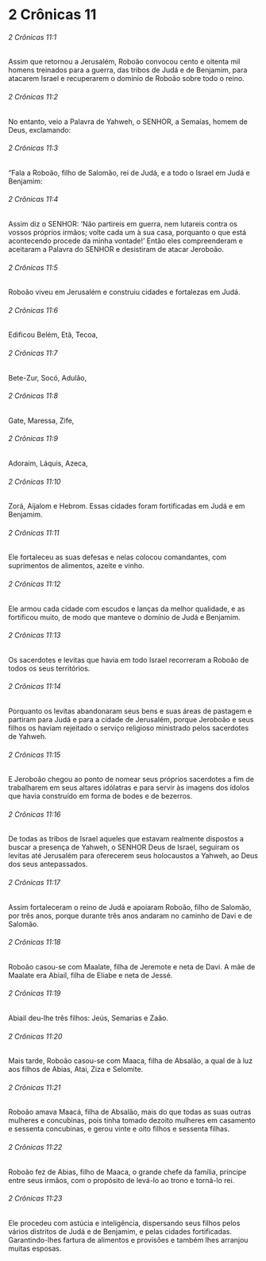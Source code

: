 # 2 Crônicas 11

###### 2 Crônicas 11:1

Assim que retornou a Jerusalém, Roboão convocou cento e oitenta mil homens treinados para a guerra, das tribos de Judá e de Benjamim, para atacarem Israel e recuperarem o domínio de Roboão sobre todo o reino.

###### 2 Crônicas 11:2

No entanto, veio a Palavra de Yahweh, o SENHOR, a Semaías, homem de Deus, exclamando:

###### 2 Crônicas 11:3

“Fala a Roboão, filho de Salomão, rei de Judá, e a todo o Israel em Judá e Benjamim:

###### 2 Crônicas 11:4

Assim diz o SENHOR: ‘Não partireis em guerra, nem lutareis contra os vossos próprios irmãos; volte cada um à sua casa, porquanto o que está acontecendo procede da minha vontade!’ Então eles compreenderam e aceitaram a Palavra do SENHOR e desistiram de atacar Jeroboão.

###### 2 Crônicas 11:5

Roboão viveu em Jerusalém e construiu cidades e fortalezas em Judá.

###### 2 Crônicas 11:6

Edificou Belém, Etã, Tecoa,

###### 2 Crônicas 11:7

Bete-Zur, Socó, Adulão,

###### 2 Crônicas 11:8

Gate, Maressa, Zife,

###### 2 Crônicas 11:9

Adoraim, Láquis, Azeca,

###### 2 Crônicas 11:10

Zorá, Aijalom e Hebrom. Essas cidades foram fortificadas em Judá e em Benjamim.

###### 2 Crônicas 11:11

Ele fortaleceu as suas defesas e nelas colocou comandantes, com suprimentos de alimentos, azeite e vinho.

###### 2 Crônicas 11:12

Ele armou cada cidade com escudos e lanças da melhor qualidade, e as fortificou muito, de modo que manteve o domínio de Judá e Benjamim.

###### 2 Crônicas 11:13

Os sacerdotes e levitas que havia em todo Israel recorreram a Roboão de todos os seus territórios.

###### 2 Crônicas 11:14

Porquanto os levitas abandonaram seus bens e suas áreas de pastagem e partiram para Judá e para a cidade de Jerusalém, porque Jeroboão e seus filhos os haviam rejeitado o serviço religioso ministrado pelos sacerdotes de Yahweh.

###### 2 Crônicas 11:15

E Jeroboão chegou ao ponto de nomear seus próprios sacerdotes a fim de trabalharem em seus altares idólatras e para servir às imagens dos ídolos que havia construído em forma de bodes e de bezerros.

###### 2 Crônicas 11:16

De todas as tribos de Israel aqueles que estavam realmente dispostos a buscar a presença de Yahweh, o SENHOR Deus de Israel, seguiram os levitas até Jerusalém para oferecerem seus holocaustos a Yahweh, ao Deus dos seus antepassados.

###### 2 Crônicas 11:17

Assim fortaleceram o reino de Judá e apoiaram Roboão, filho de Salomão, por três anos, porque durante três anos andaram no caminho de Davi e de Salomão.

###### 2 Crônicas 11:18

Roboão casou-se com Maalate, filha de Jeremote e neta de Davi. A mãe de Maalate era Abiail, filha de Eliabe e neta de Jessé.

###### 2 Crônicas 11:19

Abiail deu-lhe três filhos: Jeús, Semarias e Zaão.

###### 2 Crônicas 11:20

Mais tarde, Roboão casou-se com Maaca, filha de Absalão, a qual de à luz aos filhos de Abias, Atai, Ziza e Selomite.

###### 2 Crônicas 11:21

Roboão amava Maacá, filha de Absalão, mais do que todas as suas outras mulheres e concubinas, pois tinha tomado dezoito mulheres em casamento e sessenta concubinas, e gerou vinte e oito filhos e sessenta filhas.

###### 2 Crônicas 11:22

Roboão fez de Abias, filho de Maaca, o grande chefe da família, príncipe entre seus irmãos, com o propósito de levá-lo ao trono e torná-lo rei.

###### 2 Crônicas 11:23

Ele procedeu com astúcia e inteligência, dispersando seus filhos pelos vários distritos de Judá e de Benjamim, e pelas cidades fortificadas. Garantindo-lhes fartura de alimentos e provisões e também lhes arranjou muitas esposas.

